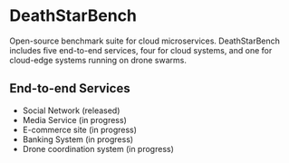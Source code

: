 # DeathStarBench

Open-source benchmark suite for cloud microservices. DeathStarBench includes five end-to-end services, four for cloud systems, and 
one for cloud-edge systems running on drone swarms. 

## End-to-end Services

* Social Network (released)
* Media Service (in progress)
* E-commerce site (in progress)
* Banking System (in progress)
* Drone coordination system (in progress)

